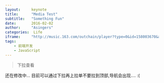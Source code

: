 ```yaml
---
layout:     keynote
title:      "Media Test"
subtitle:   "Something Fun"
date:       2016-02-02
author:     "Asingers"
categories:  Life
iframe:     "http://music.163.com/outchain/player?type=0&id=158003670&auto=1&height=500"
tags:
    - 前端开发
    - JavaScript
---
```


> 下拉查看



还在修改中...
目前可以通过下拉再上拉单不要拉到顶部,导航会出现.... :(